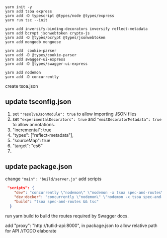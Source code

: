 
```node

yarn init -y
yarn add tsoa express 
yarn add -D typescript @types/node @types/express
yarn run tsc --init

yarn add inversify-binding-decorators inversify reflect-metadata 
yarn add bcrypt jsonwebtoken crypto-js
yarn add -D @types/bcrypt @types/jsonwebtoken 
yarn add mongodb mongoose

yarn add  cookie-parser
yarn add -D @types/cookie-parser
yarn add swagger-ui-express
yarn add -D @types/swagger-ui-express

yarn add nodemon
yarn add -D concurrently
```

create tsoa.json


## update tsconfig.json ##

1. set `"resolveJsonModule": true` to allow importing JSON files
2. set `"experimentalDecorators": true` and `"emitDecoratorMetadata": true` to allow annotations.
3. "incremental": true
4. "types": ["reflect-metadata"],
5. "sourceMap": true
6. "target": "es6"
7. 

## update package.json ##

change `"main": "build/server.js"`
add scripts 
```json
 "scripts": {
    "dev": "concurrently \"nodemon\" \"nodemon -x tsoa spec-and-routes\"",
    "dev:docker": "concurrently \"nodemon\" \"nodemon -x tsoa spec-and-routes\"",
    "build": "tsoa spec-and-routes && tsc"
  }
```

run yarn build to build the routes required by Swagger docs.

add "proxy": "http://tutlid-api:8000", in package.json to allow relative path for API //TODO elaborate


